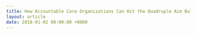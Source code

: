 ```yaml
---
title: How Accountable Care Organizations Can Hit the Quadruple Aim Bullseye
layout: article
date: 2018-01-02 00:00:00 +0000
---
```

